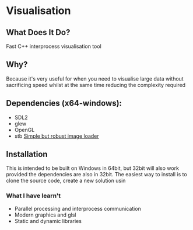 # Visualisation

## What Does It Do?
Fast C++ interprocess visualisation tool

## Why?
Because it's very useful for when you need to visualise large data without sacrificing speed whilst at the same time reducing the complexity required

## Dependencies (x64-windows):
* SDL2
* glew
* OpenGL
* stb [Simple but robust image loader](https://github.com/nothings/stb)

## Installation
This is intended to be built on Windows in 64bit, but 32bit will also work provided the dependencies are also in 32bit.
The easiest way to install is to clone the source code, create a new solution usin


### What I have learn't
* Parallel processing and interprocess communication
* Modern graphics and glsl
* Static and dynamic libraries